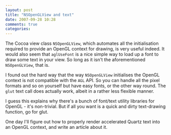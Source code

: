 ```yaml
---
layout: post
title: "NSOpenGLView and text"
date: 2007-09-28 10:28
comments: true
categories: 
---
```


The Cocoa view class `NSOpenGLView`, which automates all the initialisation required to provide an OpenGL context for drawing, is very useful indeed.  It would also seem that `aglUseFont` is a nice simple way to load up a font to draw some text in your view.  So long as it isn't the aforementioned `NSOpenGLView`, that is.
<!--more-->

I found out the hard way that the way `NSOpenGLView` initialises the OpenGL context is not compatible with the `AGL` API.  So you can handle all the pixel formats and so on yourself but have easy fonts, or the other way round.  The `glut` text call does actually work, albeit in a rather less flexible manner.

I guess this explains why there's a bunch of font/text utility libraries for OpenGL - it's non-trivial.  But if all you want is a quick and dirty text-drawing function, go for glut.

One day I'll figure out how to properly render accelerated Quartz text into an OpenGL context, and write an article about it.
